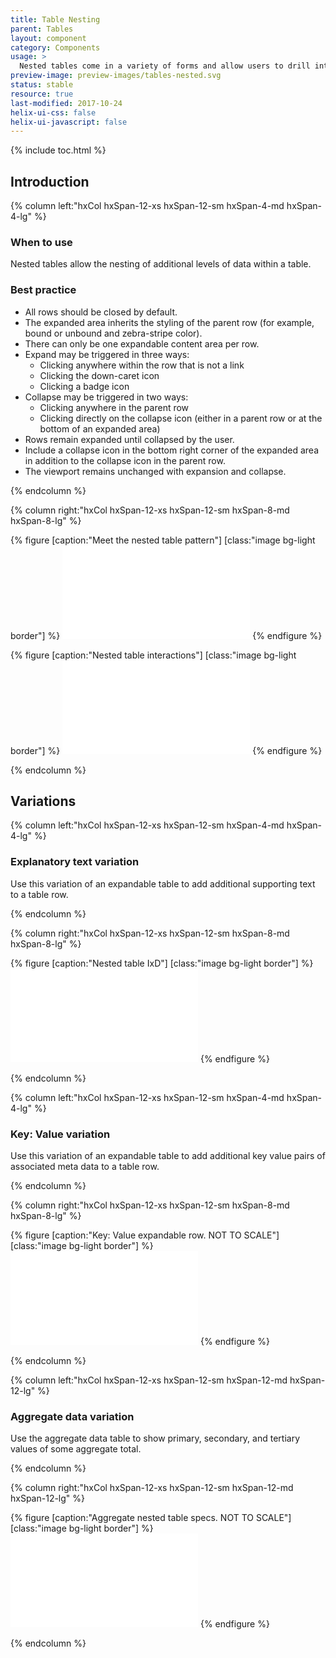 ```yaml
---
title: Table Nesting
parent: Tables
layout: component
category: Components
usage: >
  Nested tables come in a variety of forms and allow users to drill into additional data within a table row. By hiding this data behind a user interaction, the interface adheres to the low cognitive load goals of the table pattern, while allowing for more data rich layouts.
preview-image: preview-images/tables-nested.svg
status: stable
resource: true
last-modified: 2017-10-24
helix-ui-css: false
helix-ui-javascript: false
---
```


{% include toc.html %}

<section class="static-section" markdown="1">

## Introduction

<div class="hxRow"  markdown="1">

{% column left:"hxCol hxSpan-12-xs hxSpan-12-sm hxSpan-4-md hxSpan-4-lg" %}

### When to use

Nested tables allow the nesting of additional levels of data within a table.

### Best practice

- All rows should be closed by default.
- The expanded area inherits the styling of the parent row (for example, bound or unbound and zebra-stripe color).
- There can only be one expandable content area per row.
- Expand may be triggered in three ways:
  - Clicking anywhere within the row that is not a link
  - Clicking the down-caret icon
  - Clicking a badge icon
- Collapse may be triggered in two ways:
  - Clicking anywhere in the parent row
  - Clicking directly on the collapse icon (either in a parent row or at the bottom of an expanded area)
- Rows remain expanded until collapsed by the user.
- Include a collapse icon in the bottom right corner of the expanded area in addition to the collapse icon in the parent row.
- The viewport remains unchanged with expansion and collapse.

{% endcolumn %}

{% column right:"hxCol hxSpan-12-xs hxSpan-12-sm hxSpan-8-md hxSpan-8-lg" %}

{% figure [caption:"Meet the nested table pattern"] [class:"image bg-light border"] %}
<embed src="{{site.url}}/assets/images/components/tables/nested-tables/tables-nested-hero.svg"/>
{% endfigure %}

{% figure [caption:"Nested table interactions"] [class:"image bg-light border"] %}
<embed src="{{site.url}}/assets/images/components/tables/nested-tables/tables-nested-ixd.svg"/>
{% endfigure %}

{% endcolumn %}

</div>

</section>

<!--- End of Usage section --->

<section class="static-section" markdown="1">

## Variations

<div class="hxRow"  markdown="1">

{% column left:"hxCol hxSpan-12-xs hxSpan-12-sm hxSpan-4-md hxSpan-4-lg" %}

### Explanatory text variation

Use this variation of an expandable table to add additional supporting text to a table row.

{% endcolumn %}

{% column right:"hxCol hxSpan-12-xs hxSpan-12-sm hxSpan-8-md hxSpan-8-lg" %}

{% figure [caption:"Nested table IxD"] [class:"image bg-light border"] %}
<embed src="{{site.url}}/assets/images/components/tables/nested-tables/tables-explanatory.svg"/>
{% endfigure %}

{% endcolumn %}

</div>

</section>

<section class="static-section" markdown="1">

<div class="hxRow"  markdown="1">

{% column left:"hxCol hxSpan-12-xs hxSpan-12-sm hxSpan-4-md hxSpan-4-lg" %}

### Key: Value variation

Use this variation of an expandable table to add additional key value pairs of associated meta data to a table row.

{% endcolumn %}

{% column right:"hxCol hxSpan-12-xs hxSpan-12-sm hxSpan-8-md hxSpan-8-lg" %}

{% figure [caption:"Key: Value expandable row. NOT TO SCALE"] [class:"image bg-light border"] %}
<embed src="{{site.url}}/assets/images/components/tables/nested-tables/tables-key-value.svg"/>
{% endfigure %}

{% endcolumn %}

</div>

</section>

<section class="static-section" markdown="1">

<div class="hxRow"  markdown="1">

{% column left:"hxCol hxSpan-12-xs hxSpan-12-sm hxSpan-12-md hxSpan-12-lg" %}

### Aggregate data variation

Use the aggregate data table to show primary, secondary, and tertiary values of some aggregate total.

{% endcolumn %}

{% column right:"hxCol hxSpan-12-xs hxSpan-12-sm hxSpan-12-md hxSpan-12-lg" %}

{% figure [caption:"Aggregate nested table specs. NOT TO SCALE"] [class:"image bg-light border"] %}
<embed src="{{site.url}}/assets/images/components/tables/nested-tables/tables-aggregate.svg"/>
{% endfigure %}

{% endcolumn %}

</div>

</section>
